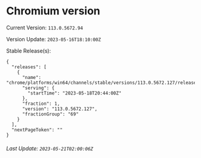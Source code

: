 # Chromium version

Current Version: `113.0.5672.94`

Version Update: `2023-05-16T18:10:00Z`

Stable Release(s):
```
{
  "releases": [
    {
      "name": "chrome/platforms/win64/channels/stable/versions/113.0.5672.127/releases/1684442640",
      "serving": {
        "startTime": "2023-05-18T20:44:00Z"
      },
      "fraction": 1,
      "version": "113.0.5672.127",
      "fractionGroup": "69"
    }
  ],
  "nextPageToken": ""
}
```

###### Last Update: `2023-05-21T02:00:06Z`
        